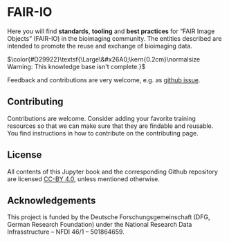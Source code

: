 # FAIR-IO

Here you will find **standards**, **tooling** and **best practices** for “FAIR Image Objects” (FAIR-IO) in the bioimaging community.
The entities described are intended to promote the reuse and exchange of bioimaging data.


$\color{#D29922}\textsf{\Large\&#x26A0;\kern{0.2cm}\normalsize Warning: This knowledge base isn't complete.}$ 




Feedback and contributions are very welcome, e.g. as [github issue](https://github.com/NFDI4BIOIMAGE/FAIR-IO/issues).



## Contributing

Contributions are welcome. Consider adding your favorite training resources so that we can make sure that they are findable and reusable.
You find instructions in how to contribute on the contributing page.

## License

All contents of this Jupyter book and the corresponding Github repository are licensed [CC-BY 4.0](https://creativecommons.org/licenses/by/4.0/), unless mentioned otherwise.


## Acknowledgements

This project is funded by the Deutsche Forschungsgemeinschaft (DFG, German  Research Foundation) under the National Research Data Infrasstructure – NFDI 46/1 – 501864659.




